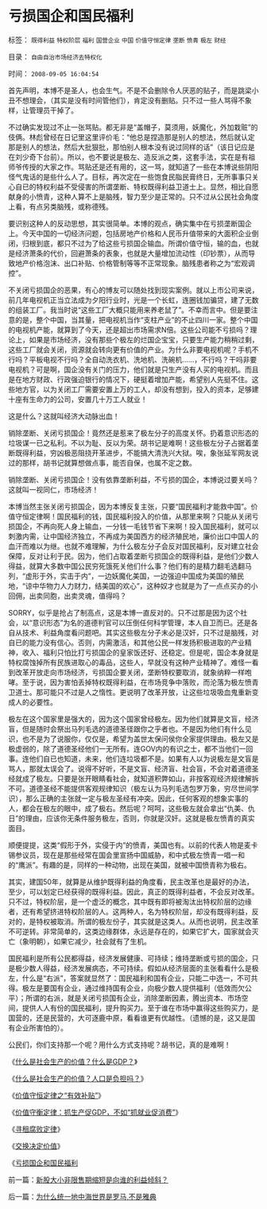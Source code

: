 # 亏损国企和国民福利

标签： `既得利益` `特权阶层` `福利` `国营企业` `中国` `价值守恒定律` `垄断` `愤青` `极左` `财经` 

目录： `自由自治市场经济去特权化`

时间： `2008-09-05 16:04:54`

首先声明，本博不是圣人，也会生气。不是不会删除令人厌恶的贴子，而是跳梁小丑不想理会，（其实是没有时间管他们），肯定没有删贴。只不过一些人骂得不象样，让管理员干掉了。

不过确实发现过不止一张骂贴。都无非是“盖帽子，莫须用，妖魔化，外加栽赃”的伎俩。林彪曾经在日记里这里评价毛：“他总是捏造那是别人的想法，然后就认定那是别人的想法，然后大批狠批，那怕别人根本没有说过同样的话”（该日记应是在刘少奇下台前）。所以，也不要说是极左、造反派之类，这套手法，实在是有祖师爷传授的大家之作。骂贴还是还有用的，这一骂，就知道了一些在本博说些阴阳怪气鬼话的是些什么人了。目标，再次定在一些饱食民脂民膏终日，无所事事只关心自已的特权利益不受侵害的所谓垄断、特权既得利益卫道士上。显然，相比自愿献身的小愤青，这种人算不上是脑残，智力至少是正常的。只不过从公民社会角度上看，有点另类脑残，或称德残。

要识别这种人的反动思想，其实很简单。本博的观点，确实集中在亏损垄断国企上。今天中国的一切经济问题，包括房地产价格和人民币升值带来的大面积企业倒闭，归根到底，都只不过为了给这些亏损国企输血。所谓价值守恒，输的血，也就是经济萧条的代价，回避萧条的表象，也就是大量增加流动性（印钞票），从而导致地产价格泡沫、出口补贴、价格管制等等不正常现象。脑残患者称之为“宏观调控”。

不关闭亏损国企的恶果，有心的博友可以随处找到现实案例。就以上市公司来说，前几年电视机正当立法成为夕阳行业时，光是一个长虹，连圈钱加骗贷，建了无数的组装工厂。我当时说“这些工厂大概只能用来养老鼠了”。不幸而言中。但是要注意的是，整个中国，当其量，把电视机当作“支柱产业”的不止四川一家。整个中国的电视机产能，就算到了今天，还是超出市场需求N倍。这些公司能不亏损吗？理论上，如果是市场经济，没有那些个极左的烂国企宝宝，只要生产能力稍稍过剩，这些工厂就会关闭，资源就会转向更有价值的产业。为什么非要电视机呢？手机不行吗？平板电视不行吗？全自动洗衣机、洗地机、洗碗机……，不行吗？干吗非要电视机？可是啊，国企没有关门的压力，他们就是只生产没有人买的电视机。而且是在地方财政、行政强迫银行的情况下，硬挺着增加产能，希望别人先挺不住。这些地方官，以为关闭工厂需要安置上万的工人，却没有想到，投入的资本，足够建十座有生命力的公司，安置几十万工人就业！

这是什么？这就叫经济大动脉出血！

销除垄断、关闭亏损国企！竟然还是惹来了极左分子的高度关怀。扔着意识形态的垃圾谋一已之私利。不以为耻、反以为荣。胡书记是难啊！这些极左分子占据着垄断既得利益，穷凶极恶阻挠开革进步，不能搞大清洗兴大狱。唉，象张延军网友说过的那样，胡书记就算想做点事，能否自保，也属不定之数。

销除垄断、关闭亏损国企！没有依靠垄断利益，不亏损的国企，本博说过要关吗？这就叫一视同仁，市场经济！

本博当然主张关闭亏损国企，因为本博反复主张，只要“国民福利才能救中国”。价值守恒定律啊！国民福利的钱，国民福利投入的价值，从那里来啊？只能从关闭亏损国企，不再向死人身上输血，一分钱一毛钱节省下来啊！投入国民福利，就可以刺激内需，让中国经济独立，不再成为美国西方的经济殖民地，廉价出口中国人的血汗而难以为继。也就不难理解，为什么极左分子会反对国民福利，反对建立社会保障，反对让利于民。因为，他们占取着垄断亏损国企的既得利益，是他们少数人得益，就算大多数中国公民穷死饿死关他们什么事？他们有的是精力翻毛选翻马列，“虚形于外，实击于内”，一边妖魔化美国，一边强迫中国成为美国的殖民地，“谅中华物力人力财力，结美国的欢心”，这种奴才也就是为了一点点买办的小回佣，出卖同胞，出卖灵魂，值得吗？

SORRY，似乎是抢占了制高点，这是本博一直反对的。只不过那是因为这个社会，以“意识形态”为名的道德判官可以压倒任何科学管理，本人自卫而已。还是各自从技术、利益角度看问题吧。其实这些极左分子末必是汉奸，只不过是脑残，对自已的能力没有信心。否则，内需激活，和其他公民一样发扬积极进取的产业精神，收入、福利只怕比打亏损国企的皇家饭还好、还稳定。但是呢，国企本身就是特权腐蚀掉所有民族进取心的毒品，这些人，早就没有这种产业精神了。难怪一看到改革开放走向市场经济，亏损国企要关闭，垄断特权要取消，就象纳粹一样咆哮。至于说，因为害怕丢掉特权既得利益，在市场竞争中落败，而沦落为极左愤青卫道士。那可能只不过是人之惰性。更说明了改革开放，让这些垃圾吸血鬼重新变成人的必要性。

极左在这个国家里是强大的，因为这个国家曾经极左。因为他们就算是文盲，经济盲，但是随时会祭出马列毛选的道德圣径跟你之乎者也。不是因为他们有什么见识，也不是为了说服你，仅仅是，希望为盖世太保问侯你全家提供理由。极左又是极虚弱的，除了道德圣经他们一无所有。连GOV内的有识之士，都不当他们一回事。连他们自已也知道，未来，他们连垃圾都不是。如果有人以为说极左是文盲是骂人，那就太误会了。说得不好听，不是文盲、经济盲、社会盲，不会对着道德圣经就成了极左。只要是张开眼睛看社会，就知道积弊如山，非按客观经济规律解拆不可。道德圣经不能提供客观规律知识（极左认为马列毛选包罗万象，穷尽世间学识），那么正确的主张就一定与极左圣经有冲突。因此，任何客观的想象实事的人，都会在极左的眼中，成了极右。然后呢？呵呵，这些极左就会拿出“仇美、仇日”的理由，应该你无条件服务极左，否则，你就是汉奸。这就是极左愤青的真实面目。

顺便提提，这类“假形于外，实侵于内”的愤青，美国也有。以前的代表人物是麦卡锡参议员，现在是那些经常在国会里宣扬中国威胁，和中式极左愤青一唱一和的“鹰派”。有趣的是，同样的一种动物，出现在美国，就被中国愤青称为极右。

其实，建国50年，就算是从维护既得利益的角度看，民主改革也是最好的办法，至少，可以划定已经获得的既得利益。因此，真正的既得利益者，不会反对改革。只不过，特权阶层，是一个虚泛的概念，其中既有即将被淘汰出特权阶层的边缘者，还有希望挤进特权阶层的人。这两种人，名为特权阶层，却没有既得利益，反对的，是特权被取消。所谓的极左份子，其实就是这类人。从而也说明，民主改革不可逆转。非常简单的，这类边缘群体，永远是存在的，如果它扩大，国家就会灭亡（象明朝），如果它减少，社会就有了生机。

国民福利是所有公民都得益，经济发展健康、可持续；维持垄断或亏损的国企，只是极少数人得益，经济发展病态，不可持续。假如从经济层面的主张看看什么是极左，什么是“右派”，答案就显然了：国民福利和国有企业，只能二中选一，不可共得。极左是要国有企业，通过维持国有企业，向极少数人提供福利（低效而欠公平）；所谓的右派，就是关闭亏损国有企业，消除垄断因素，腾出资本、市场空间，提供人人有份的国民福利，提升购买力。至于谁在市场中赢得这些购买力，是国营的，还是民营的，大可逐鹿中原，看看谁更有优越性。（遗憾的是，这又是国有企业所害怕的）。

公民们，你们支持那一个呢？用什么方式支持呢？胡书记，真的是难啊！

《[什么是社会生产的价值？什么是GDP？](../../../2008/7/6/什么是社会生产的价值？什么是GDP？.md)》

《[什么是社会生产的价值？人口是负担吗？](../../../2009/6/13/人口是负担吗？什么是生产的价值？.md)》

《[价值守恒定律之“有效补贴”](../../../2009/1/6/社会保障之补需方暨“有效补贴定理”.md)》

《[价值守衡定律：抓生产促GDP，不如“抓就业促消费”](../../../2008/7/27/价值守衡定律：抓生产促GDP，不如“抓就业促消费”.md)》

《[寻租腐败定律](../../../2008/7/15/寻租腐败定律：国有企业事加薪，民营个企业下岗.md)》

《[交换决定价值](../../../2008/8/25/价值守恒定律：交换决定价值，政府采购与泡沫GDP.md)》

《[亏损国企和国民福利](../../../2008/9/5/亏损国企和国民福利.md)



前一篇：[新股大小非限售期缩短是向谁的利益倾斜？](../../../2008/9/5/新股大小非限售期缩短是向谁的利益倾斜？.md)

后一篇：[为什么统一地中海世界是罗马,不是雅典](../../../2008/9/6/为什么统一地中海世界是罗马,不是雅典.md)